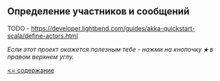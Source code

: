 ## Определение участников и сообщений

TODO - https://developer.lightbend.com/guides/akka-quickstart-scala/define-actors.html

_Если этот проект окажется полезным тебе - нажми на кнопочку **`★`** в правом верхнем углу._

[<= содержание](https://github.com/steklopod/akka/blob/akka_starter/readme.md)
